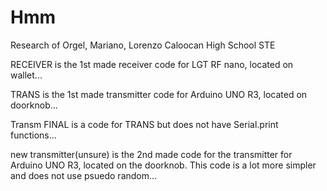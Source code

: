 # Hmm

Research of Orgel, Mariano, Lorenzo 
Caloocan High School STE

RECEIVER is the 1st made receiver code for LGT RF nano, located on wallet...

TRANS is the 1st made transmitter code for Arduino UNO R3, located on doorknob...

Transm FINAL is a code for TRANS but does not have Serial.print functions...

new transmitter(unsure) is the 2nd made code for the transmitter for Arduino UNO R3, located on the doorknob. 
This code is a lot more simpler and does not use psuedo random...
